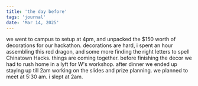 ```yaml
---
title: 'the day before'
tags: 'journal'
date: 'Mar 14, 2025'
---
```


we went to campus to setup at 4pm, and unpacked the $150 worth of decorations for our hackathon. decorations are hard, i spent an hour assembling this red dragon, and some more finding the right letters to spell Chinatown Hacks. things are coming together. before finishing the decor we had to rush home in a lyft for W's workshop. after dinner we ended up staying up till 2am working on the slides and prize planning. we planned to meet at 5:30 am. i slept at 2am.
